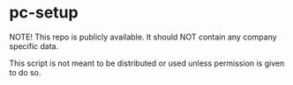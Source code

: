 # pc-setup
NOTE! This repo is publicly available. It should NOT contain any company specific data.

This script is not meant to be distributed or used unless permission is given to do so.

